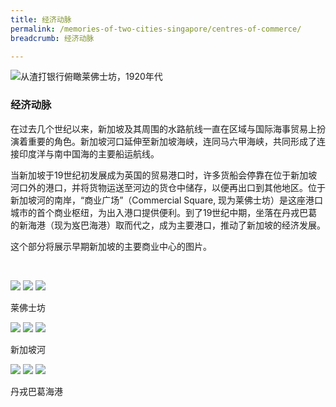 ```yaml
---
title: 经济动脉
permalink: /memories-of-two-cities-singapore/centres-of-commerce/
breadcrumb: 经济动脉

---
```



![从渣打银行俯瞰莱佛士坊，1920年代](/images/centres-of-commerce/commerce-banner.jpg)
### **经济动脉**

在过去几个世纪以来，新加坡及其周围的水路航线一直在区域与国际海事贸易上扮演着重要的角色。新加坡河口延伸至新加坡海峡，连同马六甲海峡，共同形成了连接印度洋与南中国海的主要船运航线。

当新加坡于19世纪初发展成为英国的贸易港口时，许多货船会停靠在位于新加坡河口外的港口，并将货物运送至河边的货仓中储存，以便再出口到其他地区。位于新加坡河的南岸，“商业广场”（Commercial Square, 现为莱佛士坊）是这座港口城市的首个商业枢纽，为出入港口提供便利。到了19世纪中期，坐落在丹戎巴葛的新海港（现为岌巴海港）取而代之，成为主要港口，推动了新加坡的经济发展。

这个部分将展示早期新加坡的主要商业中心的图片。

<p>&nbsp;</p>

<div class="category-stacked-area">
  
<div class="photo-stacked-wrap">
  <div class="photos">
    <img class="photo-lv-1" src="/images/centres-of-commerce/raffles-place-photo-stack-1.png">
    <img class="photo-lv-2" src="/images/centres-of-commerce/raffles-place-photo-stack-2.png">
    <img class="photo-lv-3" src="/images/centres-of-commerce/raffles-place-photo-stack-3.png">
  </div>
  <p>莱佛士坊</p>
  <a class="cover" href="/memories-of-two-cities-singapore/centres-of-commerce/raffles-place/"></a>
</div> 
  
<div class="photo-stacked-wrap">
  <div class="photos">
    <img class="photo-lv-1" src="/images/centres-of-commerce/sg-river-photo-stack-1.png">
    <img class="photo-lv-2" src="/images/centres-of-commerce/sg-river-photo-stack-2.png">
    <img class="photo-lv-3" src="/images/centres-of-commerce/sg-river-photo-stack-3.png">
  </div>
  <p>新加坡河</p>
  <a class="cover" href="/memories-of-two-cities-singapore/centres-of-commerce/singapore-river/"></a>
</div>

</div>

<div class="category-stacked-area">
  
<div class="photo-stacked-wrap">
  <div class="photos">
    <img class="photo-lv-1" src="/images/centres-of-commerce/harbour-photo-stack-1.png">
    <img class="photo-lv-2" src="/images/centres-of-commerce/harbour-photo-stack-2.png">
    <img class="photo-lv-3" src="/images/centres-of-commerce/harbour-photo-stack-3.png">
  </div>
  <p>丹戎巴葛海港</p>
  <a class="cover" href="/memories-of-two-cities-singapore/centres-of-commerce/harbour-at-tanjong-pagar"></a>
</div> 

</div>

